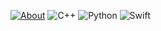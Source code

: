 [![About](https://img.shields.io/badge/Advent_Of_Code-2018-brightgreen.svg)](https://adventofcode.com/2018/about)
![C++](https://img.shields.io/badge/C++-blue.svg)
![Python](https://img.shields.io/badge/Python-red.svg)
![Swift](https://img.shields.io/badge/Swift-orange.svg)
